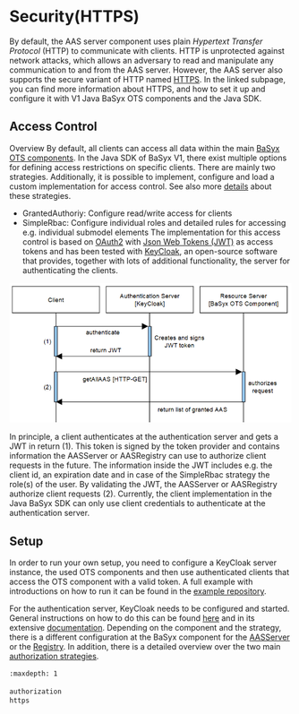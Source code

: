 # Security(HTTPS)
By default, the AAS server component uses plain *Hypertext Transfer Protocol* (HTTP) to communicate with clients. HTTP is unprotected against network attacks, which allows an adversary to read and manipulate any communication to and from the AAS server. However, the AAS server also supports the secure variant of HTTP named [HTTPS](./https.md). In the linked subpage, you can find more information about HTTPS, and how to set it up and configure it with V1 Java BaSyx OTS components and the Java SDK.

## Access Control
Overview By default, all clients can access all data within the main [BaSyx OTS components](../index.md). In the Java SDK of BaSyx V1, there exist multiple options for defining access restrictions on specific clients. There are mainly two strategies. Additionally, it is possible to implement, configure and load a custom implementation for access control. See also more [details](../security/authorization.md) about these strategies.

* GrantedAuthoriy: Configure read/write access for clients
* SimpleRbac: Configure individual roles and detailed rules for accessing e.g. individual submodel elements
The implementation for this access control is based on [OAuth2](https://oauth.net/2/) with [Json Web Tokens (JWT)](https://jwt.io/introduction) as access tokens and has been tested with [KeyCloak](https://www.keycloak.org), an open-source software that provides, together with lots of additional functionality, the server for authenticating the clients.

![Overview over Access Control Setup with default BaSyx V1 Java SDK implementation](./images/BaSyx.Security.Overview.png)

In principle, a client authenticates at the authentication server and gets a JWT in return (1). This token is signed by the token provider and contains information the AASServer or AASRegistry can use to authorize client requests in the future. The information inside the JWT includes e.g. the client id, an expiration date and in case of the SimpleRbac strategy the role(s) of the user. By validating the JWT, the AASServer or AASRegistry authorize client requests (2). Currently, the client implementation in the Java BaSyx SDK can only use client credentials to authenticate at the authentication server.

## Setup
In order to run your own setup, you need to configure a KeyCloak server instance, the used OTS components and then use authenticated clients that access the OTS component with a valid token. A full example with introductions on how to run it can be found in the [example repository](https://github.com/eclipse-basyx/basyx-java-examples/tree/main/basyx.examples/src/main/java/org/eclipse/basyx/examples/scenarios/authorization/combined).

For the authentication server, KeyCloak needs to be configured and started. General instructions on how to do this can be found [here](../../../scenarios/authorization.md) and in its extensive [documentation](https://www.keycloak.org/docs/latest/server_admin/#configuring-authentication_server_administration_guide). Depending on the component and the strategy, there is a different configuration at the BaSyx component for the [AASServer](../aas-server/features/authorization.md) or the [Registry](../registry/features/authorization.md). In addition, there is a detailed overview over the two main [authorization strategies](../security/authorization.md).


```{toctree}
:maxdepth: 1

authorization
https
```